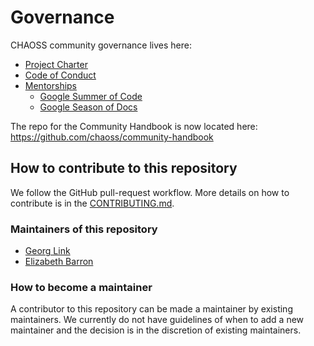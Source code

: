 # Governance
CHAOSS community governance lives here:

* [Project Charter](project-charter.md)
* [Code of Conduct](code-of-conduct.md)
* [Mentorships](mentorship)
    * [Google Summer of Code](mentorship#google-summer-of-code)
    * [Google Season of Docs](mentorship#google-season-of-docs)

The repo for the Community Handbook is now located here: https://github.com/chaoss/community-handbook

## How to contribute to this repository

We follow the GitHub pull-request workflow. More details on how to contribute is in the [CONTRIBUTING.md](CONTRIBUTING.md).

### Maintainers of this repository

* [Georg Link](https://github.com/GeorgLink)
* [Elizabeth Barron](https://github.com/ElizabethN)

### How to become a maintainer

A contributor to this repository can be made a maintainer by existing maintainers. 
We currently do not have guidelines of when to add a new maintainer and the decision is in the discretion of existing maintainers.

